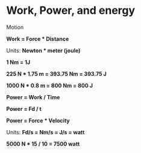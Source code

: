 # Work, Power, and energy

Motion

**Work = Force * Distance**

Units: **Newton * meter (joule)**

**1 Nm = 1J**

**225 N * 1.75 m = 393.75 Nm = 393.75 J**


**1000 N * 0.8 m = 800 Nm = 800 J**

**Power = Work / Time**

**Power = Fd / t**

**Power = Force * Velocity**

Units: **Fd/s = Nm/s = J/s = watt**

**5000 N * 15 / 10 = 7500 watt**
